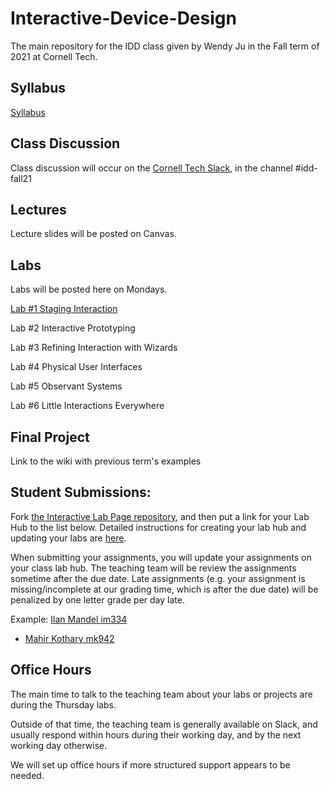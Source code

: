# Interactive-Device-Design
The main repository for the IDD class given by Wendy Ju in the Fall term of 2021 at Cornell Tech.

## Syllabus
[Syllabus](https://canvas.cornell.edu/courses/33420/assignments/syllabus) 

## Class Discussion
Class discussion will occur on the [Cornell Tech Slack](https://cornelltech.slack.com), in the channel #idd-fall21

## Lectures
Lecture slides will be posted on Canvas.


## Labs
Labs will be posted here on Mondays.

[Lab #1 Staging Interaction](https://github.com/FAR-Lab/Interactive-Lab-Hub/blob/Fall2021/Lab%201/README.md)

Lab #2 Interactive Prototyping<!--[](https://github.com/FAR-Lab/Interactive-Lab-Hub/blob/Fall2021/Lab%202/README.md)-->

Lab #3 Refining Interaction with Wizards<!--[](https://github.com/FAR-Lab/Interactive-Lab-Hub/tree/Fall2021/Lab%203/README.md)-->

Lab #4 Physical User Interfaces<!--[](https://github.com/FAR-Lab/Interactive-Lab-Hub/tree/Fall2021/Lab%204/README.md)-->

Lab #5 Observant Systems<!--[](https://github.com/FAR-Lab/Interactive-Lab-Hub/tree/Fall2021/Lab%205/README.md)-->

Lab #6 Little Interactions Everywhere<!--[](https://github.com/FAR-Lab/Interactive-Lab-Hub/tree/Fall2021/Lab%206/README.md)-->

## Final Project

Link to the wiki with previous term's examples











## Student Submissions:

Fork  [the Interactive Lab Page repository](https://github.com/FAR-Lab/Interactive-Lab-Hub), and then put a link for your Lab Hub to the list below. Detailed instructions for creating your lab hub and updating your labs are [here](https://github.com/FAR-Lab/Developing-and-Designing-Interactive-Devices/blob/2021Fall/readings/Submitting%20Labs.md).

When submitting your assignments, you will update your assignments on your class lab hub. The teaching team will be review the assignments sometime after the due date. Late assignments (e.g. your assignment is missing/incomplete at our grading time, which is after the due date) will be penalized by one letter grade per day late.



Example:  [Ilan Mandel im334](https://github.com/imandel/Interactive-Lab-Hub)


* [Mahir Kothary mk942](https://github.com/mahirk/Interactive-Lab-Hub)




## Office Hours 

The main time to talk to the teaching team about your labs or projects are during the Thursday labs. 

Outside of that time, the teaching team is generally available on Slack, and usually respond within hours during their working day, and by the next working day otherwise. 

We will set up office hours if more structured support appears to be needed.
